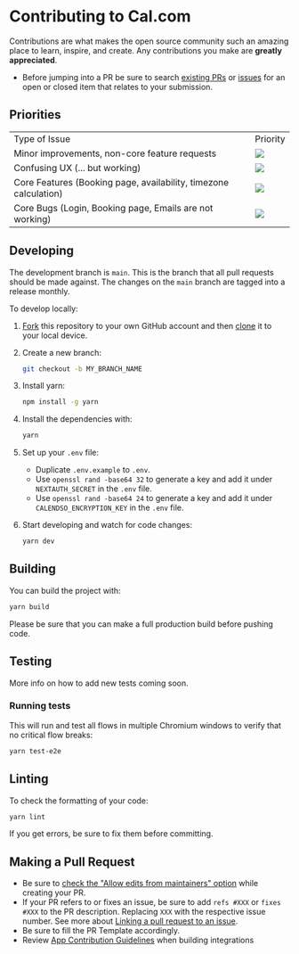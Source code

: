# Contributing to Cal.com

Contributions are what makes the open source community such an amazing place to learn, inspire, and create. Any contributions you make are **greatly appreciated**.

- Before jumping into a PR be sure to search [existing PRs](https://github.com/calcom/cal.com/pulls) or [issues](https://github.com/calcom/cal.com/issues) for an open or closed item that relates to your submission.

## Priorities

<table>
  <tr>
    <td>
      Type of Issue
    </td>
    <td>
      Priority
    </td>
  </tr>
  <tr>
    <td>
      Minor improvements, non-core feature requests
    </td>
    <td>
      <a href="https://github.com/calcom/cal.com/issues?q=is:issue+is:open+sort:updated-desc+label:%22Low+priority%22">
        <img src="https://img.shields.io/badge/-Low%20Priority-green">
      </a>
    </td>
  </tr>
   <tr>
    <td>
      Confusing UX (... but working)
    </td>
    <td>
      <a href="https://github.com/calcom/cal.com/issues?q=is:issue+is:open+sort:updated-desc+label:%22Medium+priority%22">
        <img src="https://img.shields.io/badge/-Medium%20Priority-yellow">
      </a>
    </td>
  </tr>
  <tr>
    <td>
      Core Features (Booking page, availability, timezone calculation)
    </td>
    <td>
      <a href="https://github.com/calcom/cal.com/issues?q=is:issue+is:open+sort:updated-desc+label:%22High+priority%22">
        <img src="https://img.shields.io/badge/-High%20Priority-orange">
      </a>
    </td>
  </tr>
  <tr>
    <td>
      Core Bugs (Login, Booking page, Emails are not working)
    </td>
    <td>
      <a href="https://github.com/calcom/cal.com/issues?q=is:issue+is:open+sort:updated-desc+label:Urgent">
        <img src="https://img.shields.io/badge/-Urgent-red">
      </a>
    </td>
  </tr>
</table>

## Developing

The development branch is `main`. This is the branch that all pull
requests should be made against. The changes on the `main`
branch are tagged into a release monthly.

To develop locally:

1. [Fork](https://help.github.com/articles/fork-a-repo/) this repository to your
   own GitHub account and then
   [clone](https://help.github.com/articles/cloning-a-repository/) it to your local device.
2. Create a new branch:

   ```sh
   git checkout -b MY_BRANCH_NAME
   ```

3. Install yarn:

   ```sh
   npm install -g yarn
   ```

4. Install the dependencies with:

   ```sh
   yarn
   ```

5. Set up your `.env` file:

   - Duplicate `.env.example` to `.env`.
   - Use `openssl rand -base64 32` to generate a key and add it under `NEXTAUTH_SECRET` in the `.env` file.
   - Use `openssl rand -base64 24` to generate a key and add it under `CALENDSO_ENCRYPTION_KEY` in the `.env` file.

6. Start developing and watch for code changes:

   ```sh
   yarn dev
   ```

## Building

You can build the project with:

```bash
yarn build
```

Please be sure that you can make a full production build before pushing code.

## Testing

More info on how to add new tests coming soon.

### Running tests

This will run and test all flows in multiple Chromium windows to verify that no critical flow breaks:

```sh
yarn test-e2e
```

## Linting

To check the formatting of your code:

```sh
yarn lint
```

If you get errors, be sure to fix them before committing.

## Making a Pull Request

- Be sure to [check the "Allow edits from maintainers" option](https://docs.github.com/en/pull-requests/collaborating-with-pull-requests/working-with-forks/allowing-changes-to-a-pull-request-branch-created-from-a-fork) while creating your PR.
- If your PR refers to or fixes an issue, be sure to add `refs #XXX` or `fixes #XXX` to the PR description. Replacing `XXX` with the respective issue number. See more about [Linking a pull request to an issue](https://docs.github.com/en/issues/tracking-your-work-with-issues/linking-a-pull-request-to-an-issue).
- Be sure to fill the PR Template accordingly.
- Review [App Contribution Guidelines](./packages/app-store/CONTRIBUTING.md) when building integrations